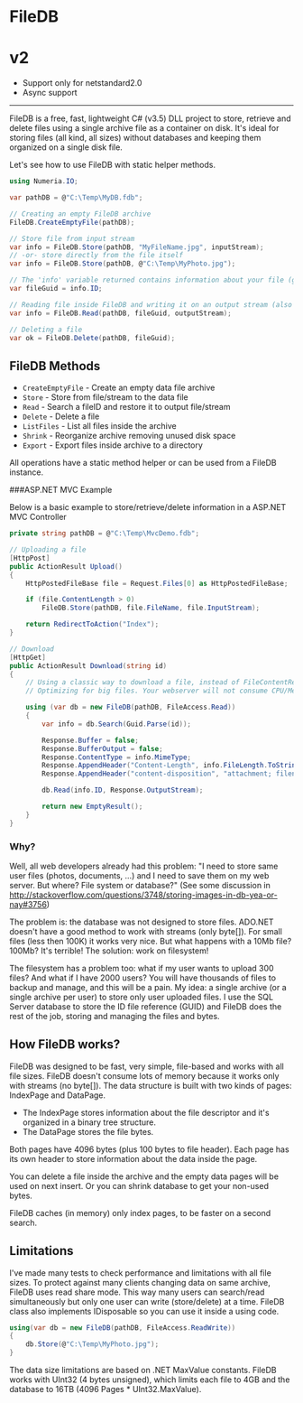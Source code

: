 # FileDB

# v2

- Support only for netstandard2.0
- Async support

----

FileDB is a free, fast, lightweight C# (v3.5) DLL project to store, retrieve and delete files using a single archive file as a container on disk. It's ideal for storing files (all kind, all sizes) without databases and keeping them organized on a single disk file.

Let's see how to use FileDB with static helper methods.

```C#
using Numeria.IO;

var pathDB = @"C:\Temp\MyDB.fdb";

// Creating an empty FileDB archive
FileDB.CreateEmptyFile(pathDB);

// Store file from input stream
var info = FileDB.Store(pathDB, "MyFileName.jpg", inputStream);
// -or- store directly from the file itself
var info = FileDB.Store(pathDB, @"C:\Temp\MyPhoto.jpg");

// The 'info' variable returned contains information about your file (generated GUID, filename, file-length, mime-type) 
var fileGuid = info.ID;

// Reading file inside FileDB and writing it on an output stream (also available to write it directly to a file)
var info = FileDB.Read(pathDB, fileGuid, outputStream);

// Deleting a file
var ok = FileDB.Delete(pathDB, fileGuid);
```

## FileDB Methods

- `CreateEmptyFile` - Create an empty data file archive
- `Store` - Store from file/stream to the data file
- `Read` - Search a fileID and restore it to output file/stream
- `Delete` - Delete a file
- `ListFiles` - List all files inside the archive
- `Shrink` - Reorganize archive removing unused disk space
- `Export` - Export files inside archive to a directory

All operations have a static method helper or can be used from a FileDB instance.

###ASP.NET MVC Example

Below is a basic example to store/retrieve/delete information in a ASP.NET MVC Controller

```C#
private string pathDB = @"C:\Temp\MvcDemo.fdb";

// Uploading a file
[HttpPost]
public ActionResult Upload()
{
    HttpPostedFileBase file = Request.Files[0] as HttpPostedFileBase;

    if (file.ContentLength > 0)
        FileDB.Store(pathDB, file.FileName, file.InputStream);

    return RedirectToAction("Index");
}

// Download
[HttpGet]
public ActionResult Download(string id)
{
    // Using a classic way to download a file, instead of FileContentResult mode. 
    // Optimizing for big files. Your webserver will not consume CPU/Memory to download this file (even very large files)

    using (var db = new FileDB(pathDB, FileAccess.Read))
    {
        var info = db.Search(Guid.Parse(id));

        Response.Buffer = false;
        Response.BufferOutput = false;
        Response.ContentType = info.MimeType;
        Response.AppendHeader("Content-Length", info.FileLength.ToString());
        Response.AppendHeader("content-disposition", "attachment; filename=" + info.FileName);

        db.Read(info.ID, Response.OutputStream);

        return new EmptyResult();
    }
}
```

### Why?

Well, all web developers already had this problem: "I need to store same user files (photos, documents, ...) and I need to save them on my web server. But where? File system or database?" (See some discussion in http://stackoverflow.com/questions/3748/storing-images-in-db-yea-or-nay#3756)

The problem is: the database was not designed to store files. ADO.NET doesn't have a good method to work with streams (only byte[]). For small files (less then 100K) it works very nice. But what happens with a 10Mb file? 100Mb? It's terrible! The solution: work on filesystem!

The filesystem has a problem too: what if my user wants to upload 300 files? And what if I have 2000 users? You will have thousands of files to backup and manage, and this will be a pain.
My idea: a single archive (or a single archive per user) to store only user uploaded files. I use the SQL Server database to store the ID file reference (GUID) and FileDB does the rest of the job, storing and managing the files and bytes.

## How FileDB works?

FileDB was designed to be fast, very simple, file-based and works with all file sizes. FileDB doesn't consume lots of memory because it works only with streams (no byte[]). The data structure is built with two kinds of pages: IndexPage and DataPage.

- The IndexPage stores information about the file descriptor and it's organized in a binary tree structure.
- The DataPage stores the file bytes.

Both pages have 4096 bytes (plus 100 bytes to file header). Each page has its own header to store information about the data inside the page.

You can delete a file inside the archive and the empty data pages will be used on next insert. Or you can shrink database to get your non-used bytes.

FileDB caches (in memory) only index pages, to be faster on a second search.

## Limitations

I've made many tests to check performance and limitations with all file sizes. To protect against many clients changing data on same archive, FileDB uses read share mode. This way many users can search/read simultaneously but only one user can write (store/delete) at a time. FileDB class also implements IDisposable so you can use it inside a using code.

```C#
using(var db = new FileDB(pathDB, FileAccess.ReadWrite))
{
    db.Store(@"C:\Temp\MyPhoto.jpg");
}
```

The data size limitations are based on .NET MaxValue constants. FileDB works with UInt32 (4 bytes unsigned), which limits each file to 4GB and the database to 16TB (4096 Pages * UInt32.MaxValue).
